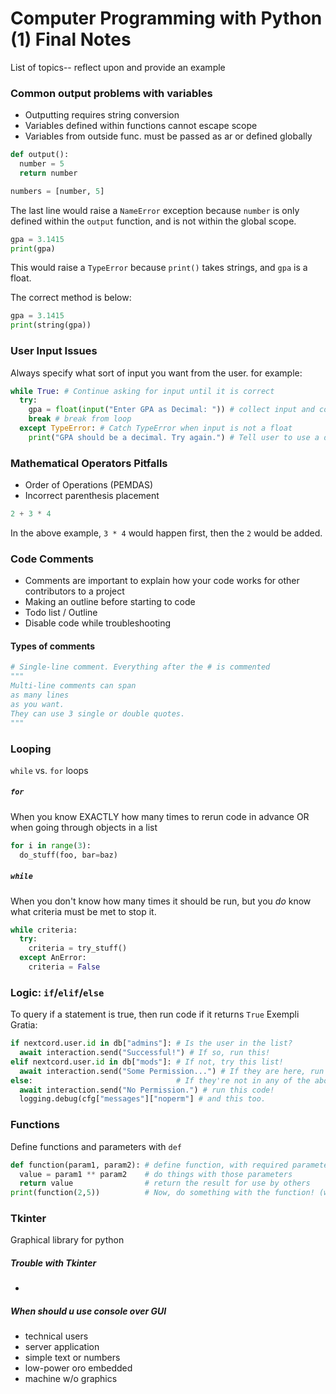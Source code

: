 # Computer Programming with Python (1) Final Notes

List of topics-- reflect upon and provide an example

### Common output problems with variables
- Outputting requires string conversion
- Variables defined within functions cannot escape scope
- Variables from outside func. must be passed as ar or defined globally
```python
def output():
  number = 5
  return number

numbers = [number, 5]
```
The last line would raise a `NameError` exception because `number` is only defined within the `output` function, and is not within the global scope.

```python
gpa = 3.1415
print(gpa)
```
This would raise a `TypeError` because `print()` takes strings, and `gpa` is a float.

The correct method is below:
```python
gpa = 3.1415
print(string(gpa))
```

### User Input Issues
Always specify what sort of input you want from the user.
for example:
```python
while True: # Continue asking for input until it is correct
  try:
    gpa = float(input("Enter GPA as Decimal: ")) # collect input and convert to float
    break # break from loop
  except TypeError: # Catch TypeError when input is not a float
    print("GPA should be a decimal. Try again.") # Tell user to use a decimal
```

### Mathematical Operators Pitfalls
- Order of Operations (PEMDAS)
- Incorrect parenthesis placement
```python
2 + 3 * 4
```
In the above example, `3 * 4` would happen first, then the `2` would be added.

### Code Comments
- Comments are important to explain how your code works for other contributors to a project
- Making an outline before starting to code
- Todo list / Outline
- Disable code while troubleshooting

#### Types of comments
```python
# Single-line comment. Everything after the # is commented
"""
Multi-line comments can span
as many lines
as you want.
They can use 3 single or double quotes.
"""
```

### Looping
`while` vs. `for` loops

##### `for`
When you know EXACTLY how many times to rerun code in advance
OR when going through objects in a list
```python
for i in range(3):
  do_stuff(foo, bar=baz)
```

##### `while`
When you don't know how many times it should be run, but you _do_ know what criteria must be met to stop it.
```python
while criteria:
  try:
    criteria = try_stuff()
  except AnError:
    criteria = False
```

### Logic: `if`/`elif`/`else`
To query if a statement is true, then run code if it returns `True`
Exempli Gratia:
```python
if nextcord.user.id in db["admins"]: # Is the user in the list?
  await interaction.send("Successful!") # If so, run this!
elif nextcord.user.id in db["mods"]: # If not, try this list!
  await interaction.send("Some Permission...") # If they are here, run this!
else:                                # If they're not in any of the above lists,
  await interaction.send("No Permission.") # run this code!
  logging.debug(cfg["messages"]["noperm"] # and this too.
```

### Functions
Define functions and parameters with `def`
```python
def function(param1, param2): # define function, with required parameters param1 and param2
  value = param1 ** param2    # do things with those parameters
  return value                # return the result for use by others
print(function(2,5))          # Now, do something with the function! (will return 32)
```

### Tkinter
Graphical library for python
##### Trouble with Tkinter
- 

##### When should u use console over GUI
- technical users
- server application
- simple text or numbers
- low-power oro embedded
- machine w/o graphics
